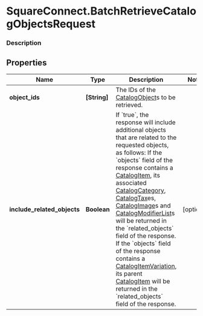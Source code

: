 # SquareConnect.BatchRetrieveCatalogObjectsRequest

### Description



## Properties
Name | Type | Description | Notes
------------ | ------------- | ------------- | -------------
**object_ids** | **[String]** | The IDs of the [CatalogObject](#type-catalogobject)s to be retrieved. | 
**include_related_objects** | **Boolean** | If &#x60;true&#x60;, the response will include additional objects that are related to the requested objects, as follows:  If the &#x60;objects&#x60; field of the response contains a [CatalogItem](#type-catalogitem),  its associated [CatalogCategory](#type-catalogcategory), [CatalogTax](#type-catalogtax)es, [CatalogImage](#type-catalogimage)s and [CatalogModifierList](#type-catalogmodifierlist)s will be returned in the &#x60;related_objects&#x60; field of the response. If the &#x60;objects&#x60; field of the response contains a [CatalogItemVariation](#type-catalogitemvariation), its parent [CatalogItem](#type-catalogitem) will be returned in the &#x60;related_objects&#x60; field of the response. | [optional] 


